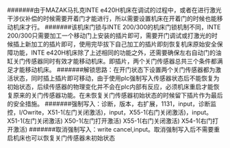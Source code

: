 #######由于MAZAK马扎克INTE e420H机床在调试的过程中，或者在进行激光干涉仪补偿的时候需要开着门才能进行，所以需要设置机床在开着门的时候也能移动机床才行。
#######该机床门锁与INTE 200/300的机床门锁机制不同，INTE 200/300只需要加工一个移动门上安装的插片即可，需要开门调试或打激光的时候插上新加工的插片即可，使用完毕拔下自己加工的插片即刻恢复机床原始安全保障功能，INTE e420H机床除了上述相同的功能之外，还需要确保左右自动门的油缸关门传感器同时有效才能移动机床。即插片，两个关门传感器总共三个条件都满足才能移动机床。
#######解锁思路：在开门状态下设置两个关门传感器都为激活状态，同时插上插片即可移动，由于使用plc强制写入传感器状态后不能恢复为初始状态，后续传感器的物理变化并不会在plc内部有反应，必须机床重启才能恢复原来的关门传感器功能。在未恢复关门传感器初始状态的时候留下插片作为最后的安全措施。
#######强制写入：诊断，版本，右扩展，1131，input，诊断监控，I/Owrite，X51-1(左门关闭激活)，input，X55-1(右门关闭激活)，input。
X51-1(左门关闭激活)
X50-1(左门打开激活)
X55-1(右门关闭激活)
X54-1(右门打开激活)
#######取消强制写入：write cancel,input。取消强制写入后不需要重启机床也可以恢复关门传感器未初始状态
